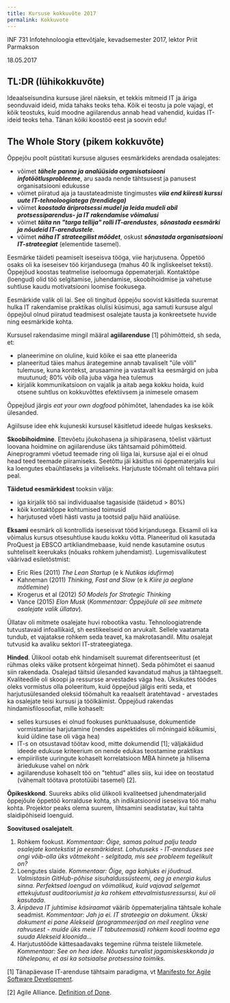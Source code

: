 ```yaml
---
title: Kursuse kokkuvõte 2017
permalink: Kokkuvote
---
```


INF 731 Infotehnoloogia ettevõtjale, kevadsemester 2017, lektor Priit Parmakson

18.05.2017

## TL:DR (lühikokkuvõte)

Ideaalseisundina kursuse järel näeksin, et tekkis mitmeid IT ja äriga seonduvaid ideid, mida tahaks teoks teha. Kõik ei teostu ja pole vajagi, et kõik teostuks, kuid moodne agiilarendus annab head vahendid, kuidas IT-ideid teoks teha. Tänan kõiki koostöö eest ja soovin edu! 

## The Whole Story (pikem kokkuvõte)

Õppejõu poolt püstitati kursuse alguses eesmärkideks arendada osalejates:
- võimet ***tähele panna ja analüüsida organisatsiooni infotöötlusprobleeme***, aru saada nende tähtsusest ja panusest organisatsiooni edukusse
- võimet piiratud aja ja taustateadmiste tingimustes ***viia end kiiresti kurssi uute IT-tehnoloogiatega (trendidega)***
- võimet ***koostada äriprotsessi mudel ja leida mudeli abil protsessiparendus- ja IT rakendamise võimalusi***
- võimet ***täita nn "targa tellija" rolli IT-arendustes***, ***sõnastada eesmärki ja nõudeid IT-arendustele***.
- võimet ***näha IT strateegilist mõõdet***, oskust ***sõnastada organisatsiooni IT-strateegiat*** (elementide tasemel).

Eesmärke täideti peamiselt iseseisva tööga, viie harjutusena. Õppetöö osaks oli ka iseseisev töö kirjandusega (mahus 40 lk ingliskeelset teksti). Õppejõud koostas teatmelise iseloomuga õppematerjali. Kontaktõpe (loengud) olid töö selgitamise, juhendamise, skoobihoidmise ja vahetuse suhtluse kaudu motivatsiooni loomise fookusega.

Eesmärkide valik oli lai. See oli tingitud õppejõu soovist käsitleda suuremat hulka IT rakendamise praktikas olulisi küsimusi, aga samuti kursuse algul õppejõul olnud piiratud teadmisest osalejate tausta ja konkreetsete huvide ning eesmärkide kohta.

Kursusel rakendasime mingil määral **agiilarenduse** [1] põhimõtteid, sh seda, et:

- planeerimine on oluline, kuid kõike ei saa ette planeerida
- planeeritud täies mahus ärategemine annab tavaliselt "üle võlli" tulemuse, kuna kontekst, arusaamine ja vastavalt ka eesmärgid on juba muutunud; 80% võib olla juba väga hea tulemus
- kirjalik kommunikatsioon on vajalik ja aitab aega kokku hoida, kuid otsene suhtlus on kokkuvõttes efektiivsem ja inimesele omasem

Õppejõud järgis _eat your own dogfood_ põhimõtet, lahendades ka ise kõik ülesanded.  

Agiilsuse idee ehk kujuneski kursusel käsitletud ideede hulgas keskseks.

**Skoobihoidmine**. Ettevõetu jõukohasena ja sihipärasena, tõelist väärtust loovana hoidmine on agiilarenduse üks tähtsamaid põhimõtteid. Aineprogrammi võetud teemade ring oli liiga lai, kursuse ajal ei ei olnud head teed teemade piiramiseks. Seetõttu jäi käsitlus nii õppematerjalis kui ka loengutes ebaühtlaseks ja viiteliseks. Harjutuste töömaht oli tehtava piiri peal.  

**Täidetud eesmärkidest** tooksin välja:

- iga kirjalik töö sai individuaalse tagasiside (täidetud > 80%)
- kõik kontaktõppe kohtumised toimusid
- harjutused võeti hästi vastu ja tootsid palju häid analüüse.

**Eksami** eesmärk oli kontrollida iseseisvat tööd kirjandusega. Eksamil oli ka võimalus kursus otsesuhtluse kaudu kokku võtta. Planeeritud oli kasutada ProQuest ja EBSCO artikliandmebaase, kuid nende kasutamine osutus suhteliselt keerukaks (nõuaks rohkem juhendamist). Lugemisvalikutest väärivad esiletõstmist:

- Eric Ries (2011) _The Lean Startup_ (e k _Nutikas idufirma_)
- Kahneman (2011) _Thinking, Fast and Slow_ (e k _Kiire ja aeglane mõtlemine_)
- Krogerus et al (2012) _50 Models for Strategic Thinking_
- Vance (2015) _Elon Musk_ (_Kommentaar: Õppejõule oli see mitmete osalejate valik üllatav_).

Üllatav oli mitmete osalejate huvi robootika vastu. Tehnoloogiatrende tutvustavaid infoallikaid, sh eestikeelseid on arvukalt. Sellele vaatamata tundub, et vajatakse rohkem seda teavet, ka makrotasandil. Mitu osalejat tutvusid ka avaliku sektori IT-strateegiatega.

**Hinded**. Ülikool ootab ehk hindamiselt suuremat diferentseeritust (et rühmas oleks väike protsent kõrgeimat hinnet). Seda põhimõtet ei saanud siin rakendada. Osalejad täitsid ülesanded kavandatud mahus ja tähtaegselt. Kvaliteedile oli skoopi ja ressursse arvestades väga hea. Üksikutes töödes oleks vormistus olla poleeritum, kuid õppejõud jälgis eriti seda, et harjutusülesanded oleksid töömahult ka reaalselt äratehtavad - arvestades ka osalejate teisi kursusi ja töölkäimist. Õppejõud rakendas hindamisfilosoofiat, mille kohaselt:

- selles kursuses ei olnud fookuses punktuaalsuse, dokumentide vormistamise harjutamine (nendes aspektides oli mõningaid kõikumisi, kuid üldine tase oli väga hea)
- IT-s on otsustavad töötav kood, mitte dokumendid [1]; väljakäidud ideede edukuse kriteerium on nende edukas teostamine praktikas
- empiiriliste uuringute kohaselt korrelatsioon MBA hinnete ja hilisema äriedukuse vahel on nõrk
- agiilarenduse kohaselt töö on "tehtud" alles siis, kui idee on teostatud (vähemalt töötava prototüübi tasemel) [2].

**Õpikeskkond**. Suureks abiks olid ülikooli kvaliteetsed juhendmaterjalid õppejõule õppetöö korralduse kohta, sh indikatsioonid iseseisva töö mahu kohta. Projektor peaks olema suurem, lihtsamini seadistatav, kui tahta slaidipõhiseid loenguid. 

**Soovitused osalejatelt**.

1. Rohkem fookust. _Kommentaar: Õige, samas polnud palju teada osalejate kontekstist ja eesmärkidest. Lohutuseks - IT-arenduses see ongi võib-olla üks võtmekoht - selgitada, mis see probleem tegelikult on?_
2. Loengutes slaide. _Kommentaar: Õige, aga kahjuks ei jõudnud. Valmistasin GitHub-põhise sisuhaldussüsteemi, aeg ja energia kulus sinna. Perfektsed loengud on võimalikud, kuid vajavad selgemat ettekujutust auditooriumist ja ka rohkem ettevalmistusressurssi, kui oli kasutada._
3. _Äripäeva IT juhtimise käsiraamat_ väärib õppematerjalina tähtsale kohale seadmist. _Kommentaar: Jah ja ei. IT strateegia on dokument. Ükski dokument ei pane Alekseid (programmeerijad on meil reeglina vene rahvusest - muide üks meie IT tabuteemasid) rohkem koodi tootma ega suuda Alekseid kloonida..._
4. Harjutustööde kättesaadavaks tegemine rühma teistele liikmetele. _Kommentaar: See on hea idee. Nõuaks turvalist jagamiskeskkonda ja tähelepanu, et asi ka sotsiaalse protsessina toimiks._

[1] Tänapäevase IT-arenduse tähtsaim paradigma, vt [Manifesto for Agile Software Development](http://agilemanifesto.org/).

[2] Agile Alliance. [Definition of Done](https://www.agilealliance.org/glossary/definition-of-done/).